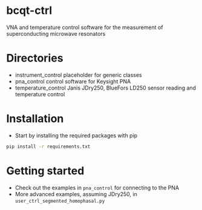 # bcqt-ctrl
VNA and temperature control software for the measurement of superconducting microwave resonators

# Directories
* instrument\_control    placeholder for generic classes
* pna\_control           control software for Keysight PNA
* temperature\_control   Janis JDry250, BlueFors LD250 sensor reading and
                         temperature control

# Installation
* Start by installing the required packages with pip
```bash
pip install -r requirements.txt
```

# Getting started
* Check out the examples in `pna_control` for connecting to the PNA
* More advanced examples, assuming JDry250, in `user_ctrl_segmented_homophasal.py`
